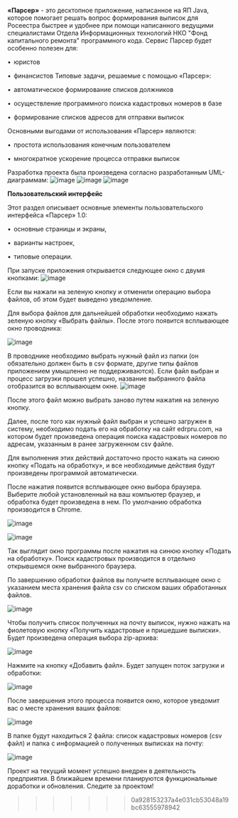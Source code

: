 
**«Парсер»** - это десктопное приложение, написанное на ЯП Java, которое помогает решать вопрос формирования выписок для Росеестра быстрее и удобнее при помощи написанного ведущими специалистами Отдела Информационных технологий НКО "Фонд капитального ремонта" программного кода.
Сервис Парсер будет особенно полезен для:

• 	юристов

• 	финансистов
Типовые задачи, решаемые с помощью «Парсер»:

• 	автоматическое формирование списков должников

• 	осуществление программного поиска кадастровых номеров в базе 

• 	формирование списков адресов для отправки выписок 

Основными выгодами от использования «Парсер» являются:

• 	простота использования конечным пользователем

• 	многократное ускорение процесса отправки выписок 

Разработка проекта была произведена согласно разработанным UML-диаграммам:
![image](https://github.com/user-attachments/assets/fdf9b007-a54d-4a70-a128-d7b52fa3c255)
![image](https://github.com/user-attachments/assets/884aa68a-f9ac-46f3-b79d-f845ce6be6f3)
![image](https://github.com/user-attachments/assets/8171cc11-3efa-496c-813e-245a46be2361)


**Пользовательский интерфейс**


Этот раздел описывает основные элементы пользовательского интерфейса «Парсер» 1.0: 

• 	основные страницы и экраны, 

• 	варианты настроек,

• 	типовые операции.

При запуске приложения открывается следующее окно с двумя кнопками: 
![image](https://github.com/user-attachments/assets/72840033-957b-43a3-8d37-3a55c19ea9dd)

Если вы нажали на зеленую кнопку и отменили операцию выбора файлов, об этом будет выведено уведомление. 
 
Для выбора файлов для дальнейшей обработки необходимо нажать зеленую кнопку «Выбрать файлы». После этого появится всплывающее окно проводника:
 
![image](https://github.com/user-attachments/assets/f81673e3-2397-4d5d-b793-84a3bd59ae04)

В проводнике необходимо выбрать нужный файл из папки (он обязательно должен быть в csv формате, другие типы файлов приложением умышленно не поддерживаются). Если файл выбран и процесс загрузки прошел успешно, название выбранного файла отобразится во всплывающем окне.
 ![image](https://github.com/user-attachments/assets/35c72d1e-2235-487b-9883-f0a518147b58)

После этого файл можно выбрать заново путем нажатия на зеленую кнопку.

Далее, после того как нужный файл выбран и успешно загружен в систему, необходимо подать его на обработку на сайт edrpru.com, на котором будет произведена операция поиска кадастровых номеров по адресам, указанным в ранее загруженном csv файле.

Для выполнения этих действий достаточно просто нажать на синюю кнопку «Подать на обработку», и все необходимые действия будут произведены программой автоматически.

После нажатия появится всплывающее окно выбора браузера. Выберите любой установленный на ваш компьютер браузер, и обработка будет произведена в нем. По умолчанию обработка производится в Chrome.
 
![image](https://github.com/user-attachments/assets/3f18fa2b-bfc3-4b0e-9264-b9c557734737)

![image](https://github.com/user-attachments/assets/c130c9a7-7ac5-4e4e-a46d-ec69aaca82bf)

Так выглядит окно программы после нажатия на синюю кнопку «Подать на обработку». Поиск кадастровых производится в отдельно открывшемся окне выбранного браузера. 

По завершению обработки файлов вы получите всплывающее окно с указанием места хранения файла csv со списком ваших обработанных файлов. 

![image](https://github.com/user-attachments/assets/4b563aa9-6c3e-4f11-8d12-be0d946d7d13)

Чтобы получить список полученных на почту выписок, нужно нажать на фиолетовую кнопку «Получить кадастровые и пришедшие выписки». 
Будет произведена операция выбора zip-архива:
 
![image](https://github.com/user-attachments/assets/3968bd11-6edb-4b55-bead-21dec8106c0c)

Нажмите на кнопку «Добавить файл». Будет запущен поток загрузки и обработки:
 
![image](https://github.com/user-attachments/assets/3adcd2f9-c5ad-4998-8fab-d10eedf81ee9)

После завершения этого процесса появится окно, которое уведомит вас о месте хранения ваших файлов:

![image](https://github.com/user-attachments/assets/6b30fe71-009f-4a3d-8438-47b72d77ef44)

В папке будут находиться 2 файла: список кадастровых номеров (csv файл) и папка с информацией о полученных выписках на почту:
 
![image](https://github.com/user-attachments/assets/ae294e3d-404b-416e-8904-37069226bcad)


Проект на текущий момент успешно внедрен в деятельность предприятия. В ближайшем времени планируются функциональные доработки и обновления. 
Следите за проектом!

>>>>>>> 0a928153237a4e031cb53048a19bc63555978942
